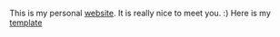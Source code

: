 This is my personal [website](https://zheyuanliu.netlify.app/). It is really nice to meet you. :)
Here is my [template](https://wowchemy.com/hugo-themes/)
